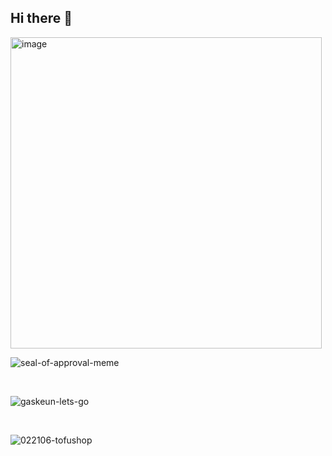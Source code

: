 ## Hi there 👋
<img width="498" height="498" alt="image" src="https://github.com/user-attachments/assets/ed31e754-57ca-4c68-9605-591ef033d4c5" />
<br/>

![seal-of-approval-meme](https://github.com/user-attachments/assets/864cb21d-5ae2-4fa6-97b6-f70b69454b1d)

<br/>

![gaskeun-lets-go](https://github.com/user-attachments/assets/f8d9d58d-4062-4924-807e-06a58150023a)

<br/>


![022106-tofushop](https://github.com/user-attachments/assets/06540db5-7e50-4dd2-8413-bb1bdce57374)


<!--
**maharce/maharce** is a ✨ _special_ ✨ repository because its `README.md` (this file) appears on your GitHub profile.

Here are some ideas to get you started:

- 🔭 I’m currently working on ...
- 🌱 I’m currently learning ...
- 👯 I’m looking to collaborate on ...
- 🤔 I’m looking for help with ...
- 💬 Ask me about ...
- 📫 How to reach me: ...
- 😄 Pronouns: ...
- ⚡ Fun fact: ...
-->
